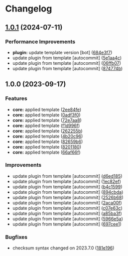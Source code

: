 # Changelog

## [1.0.1](https://github.com/kc-workspace/asdf-cloudflared/compare/v1.0.0...v1.0.1) (2024-07-11)


### Performance Improvements

* **plugin:** update template version [bot] ([684e3f7](https://github.com/kc-workspace/asdf-cloudflared/commit/684e3f74c0603036c59c1a8cb6e1a9280565d53b))
* update plugin from template [autocommit] ([5e1aa4c](https://github.com/kc-workspace/asdf-cloudflared/commit/5e1aa4cd2d5dde05ff7b204422f2a21085a523ab))
* update plugin from template [autocommit] ([06ffb07](https://github.com/kc-workspace/asdf-cloudflared/commit/06ffb0733ee5766177905623324a2e32f300d68e))
* update plugin from template [autocommit] ([874774b](https://github.com/kc-workspace/asdf-cloudflared/commit/874774bca802f2eb6f27ad277589a09b72aefb34))

## 1.0.0 (2023-09-17)


### Features

* **core:** applied template ([2ee84fe](https://github.com/kc-workspace/asdf-cloudflared/commit/2ee84feaa2d62f4ff2cf9825e10c50c37909ad34))
* **core:** applied template ([0adf3f0](https://github.com/kc-workspace/asdf-cloudflared/commit/0adf3f03cedfa9a193f38182535eceb5ce1a8518))
* **core:** applied template ([72e7aa8](https://github.com/kc-workspace/asdf-cloudflared/commit/72e7aa83707f251bd5879258c8e5753dc7b88a61))
* **core:** applied template ([f1d996f](https://github.com/kc-workspace/asdf-cloudflared/commit/f1d996f2682e7b9ff2891dc0ead3d1d889d857b4))
* **core:** applied template ([262255b](https://github.com/kc-workspace/asdf-cloudflared/commit/262255b6c63400265f7e5aebe84dcb2384db0b4f))
* **core:** applied template ([4b20c96](https://github.com/kc-workspace/asdf-cloudflared/commit/4b20c96fb83e4719725a8dfd9a642f93206ee759))
* **core:** applied template ([82659b6](https://github.com/kc-workspace/asdf-cloudflared/commit/82659b60b00f518e023db9a5d8db45aafab63745))
* **core:** applied template ([8201180](https://github.com/kc-workspace/asdf-cloudflared/commit/8201180da64621f2b475c4bfe3d14324385c7789))
* **core:** applied template ([66af66f](https://github.com/kc-workspace/asdf-cloudflared/commit/66af66f5516b059d1511f21c7617dc322be692e9))


### Improvements

* update plugin from template [autocommit] ([d6ed185](https://github.com/kc-workspace/asdf-cloudflared/commit/d6ed185f4c705d57f5413d92227b345f9f678d27))
* update plugin from template [autocommit] ([1ec82ef](https://github.com/kc-workspace/asdf-cloudflared/commit/1ec82efd12de2ec8b096ac00454a0443ff1dea64))
* update plugin from template [autocommit] ([b4c1599](https://github.com/kc-workspace/asdf-cloudflared/commit/b4c1599147914b94be0605ad793695bd100d7d4d))
* update plugin from template [autocommit] ([894cbda](https://github.com/kc-workspace/asdf-cloudflared/commit/894cbdab615f3d803871b2d19e9c42ebe82d7138))
* update plugin from template [autocommit] ([2526b68](https://github.com/kc-workspace/asdf-cloudflared/commit/2526b68b5c750a21945eb0b1a68118ede8b13237))
* update plugin from template [autocommit] ([2aca00f](https://github.com/kc-workspace/asdf-cloudflared/commit/2aca00f54031b3b1f75a6320484812103b0bd1bf))
* update plugin from template [autocommit] ([c07e63c](https://github.com/kc-workspace/asdf-cloudflared/commit/c07e63cec26161564a4185477dcab4e784ae85fd))
* update plugin from template [autocommit] ([a85ba3f](https://github.com/kc-workspace/asdf-cloudflared/commit/a85ba3f67c53be3cc466d7ca0ffc7ab5642a2739))
* update plugin from template [autocommit] ([5966e5a](https://github.com/kc-workspace/asdf-cloudflared/commit/5966e5acd26defc002525f917f8c1afd8965e09e))
* update plugin from template [autocommit] ([697cee1](https://github.com/kc-workspace/asdf-cloudflared/commit/697cee134cf41a9e32eceee3196095ba427469e0))


### Bugfixes

* checksum syntax changed on 2023.7.0 ([181e196](https://github.com/kc-workspace/asdf-cloudflared/commit/181e196f8388c5e4d651c05cfca2a1482c723456))
